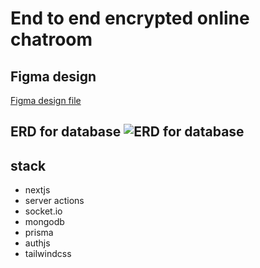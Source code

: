 # End to end encrypted online chatroom

## Figma design

[Figma design file](https://www.figma.com/file/SRJNURuWgtipv03We5SQ6g/Chatter?type=design&node-id=0%3A1&mode=design&t=UV3QvOSJEOqpXckZ-1)

## ERD for database ![ERD for database](https://res.cloudinary.com/dqjfskfxu/image/upload/v1719846701/ERd.drawio_1_f9ofss.png)

## stack

-   nextjs
-   server actions
-   socket.io
-   mongodb
-   prisma
-   authjs
-   tailwindcss
